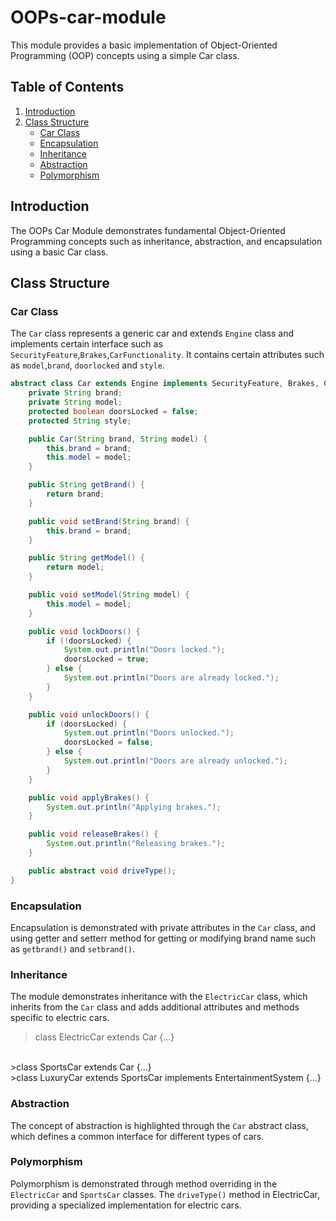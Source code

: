 # OOPs-car-module
This module provides a basic implementation of Object-Oriented Programming (OOP) concepts using a simple Car class.
## Table of Contents
1. [Introduction](#introduction)
2. [Class Structure](#class-structure)
    - [Car Class](#car-class)
    - [Encapsulation](#encapsulation)
    - [Inheritance](#inheritance)
    - [Abstraction](#abstraction)
    - [Polymorphism](#polymorphism)

## Introduction

The OOPs Car Module demonstrates fundamental Object-Oriented Programming concepts such as inheritance, abstraction, and encapsulation using a basic Car class.

## Class Structure

### Car Class
The `Car` class represents a generic car and extends `Engine` class and implements certain interface such as `SecurityFeature`,`Brakes`,`CarFunctionality`. It contains certain attributes such as `model`,`brand`, `doorlocked` and `style`.

```java
abstract class Car extends Engine implements SecurityFeature, Brakes, CarFunctionality {
    private String brand;
    private String model;
    protected boolean doorsLocked = false;
    protected String style;

    public Car(String brand, String model) {
        this.brand = brand;
        this.model = model;
    }

    public String getBrand() {
        return brand;
    }

    public void setBrand(String brand) {
        this.brand = brand;
    }

    public String getModel() {
        return model;
    }

    public void setModel(String model) {
        this.model = model;
    }

    public void lockDoors() {
        if (!doorsLocked) {
            System.out.println("Doors locked.");
            doorsLocked = true;
        } else {
            System.out.println("Doors are already locked.");
        }
    }

    public void unlockDoors() {
        if (doorsLocked) {
            System.out.println("Doors unlocked.");
            doorsLocked = false;
        } else {
            System.out.println("Doors are already unlocked.");
        }
    }

    public void applyBrakes() {
        System.out.println("Applying brakes.");
    }

    public void releaseBrakes() {
        System.out.println("Releasing brakes.");
    }

    public abstract void driveType();
}
```

### Encapsulation
Encapsulation is demonstrated with private attributes in the `Car` class, and using getter and setterr method for getting or modifying brand name such as `getbrand()` and `setbrand()`.

### Inheritance
The module demonstrates inheritance with the `ElectricCar` class, which inherits from the `Car` class and adds additional attributes and methods specific to electric cars.

>class ElectricCar extends Car {...}
<br>
>class SportsCar extends Car {...}
<br>
>class LuxuryCar extends SportsCar implements EntertainmentSystem {...}

### Abstraction
The concept of abstraction is highlighted through the `Car` abstract class, which defines a common interface for different types of cars.

### Polymorphism
Polymorphism is demonstrated through method overriding in the `ElectricCar` and `SportsCar` classes. The `driveType()` method in ElectricCar, providing a specialized implementation for electric cars.